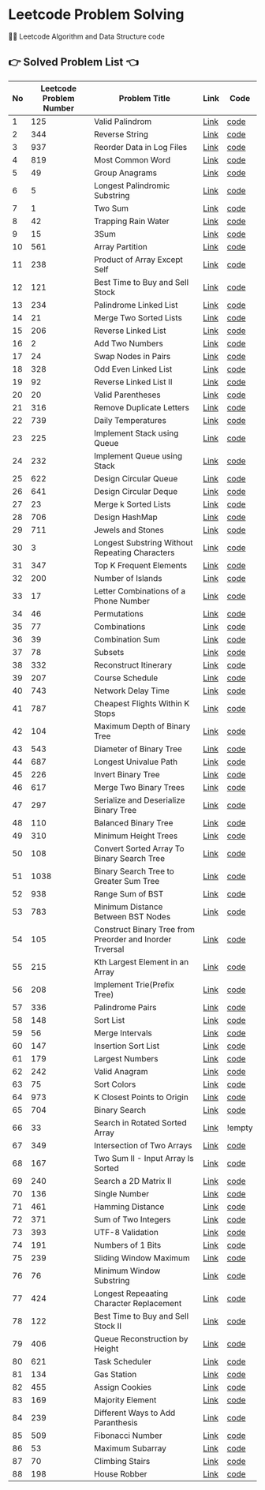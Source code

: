 # Leetcode Problem Solving
 :scroll::notebook: Leetcode Algorithm and Data Structure code


## 👉 Solved Problem List 👈
|No|Leetcode Problem Number|Problem Title|Link|Code|
|--|-----------------------|-------------|----|----|
|1|125|Valid Palindrom|[Link](https://leetcode.com/problems/valid-palindrome/)|[code](https://github.com/shinjuno123/leetcode/blob/master/0125-valid-palindrome/0125-valid-palindrome.py)|
|2|344|Reverse String|[Link](https://leetcode.com/problems/reverse-string/)|[code](https://github.com/shinjuno123/leetcode/blob/master/0344-reverse-string/0344-reverse-string.py)|
|3|937|Reorder Data in Log Files|[Link](https://leetcode.com/problems/reorder-data-in-log-files/)|[code](https://github.com/shinjuno123/leetcode/blob/master/0937-reorder-data-in-log-files/0937-reorder-data-in-log-files.py)|
|4|819|Most Common Word|[Link](https://leetcode.com/problems/most-common-word/)|[code](https://github.com/shinjuno123/leetcode/blob/master/0819-most-common-word/0819-most-common-word.py)|
|5|49|Group Anagrams|[Link](https://leetcode.com/problems/group-anagrams/)|[code](https://github.com/shinjuno123/leetcode/blob/master/0049-group-anagrams/0049-group-anagrams.py)|
|6|5|Longest Palindromic Substring|[Link](https://leetcode.com/problems/longest-palindromic-substring/)|[code](https://github.com/shinjuno123/leetcode/blob/master/0005-longest-palindromic-substring/0005-longest-palindromic-substring.py)|
|7|1|Two Sum|[Link](https://leetcode.com/problems/two-sum/)|[code](https://github.com/shinjuno123/leetcode/blob/master/0001-two-sum/0001-two-sum.py)|
|8|42|Trapping Rain Water|[Link](https://leetcode.com/problems/trapping-rain-water/)|[code](https://github.com/shinjuno123/leetcode/blob/master/0042-trapping-rain-water/0042-trapping-rain-water.py)|
|9|15|3Sum|[Link](https://leetcode.com/problems/3sum/)|[code](https://github.com/shinjuno123/leetcode/blob/master/0015-3sum/0015-3sum.py)|
|10|561|Array Partition|[Link](https://leetcode.com/problems/array-partition/)|[code](https://github.com/shinjuno123/leetcode/blob/master/0561-array-partition/0561-array-partition.py)|
|11|238|Product of Array Except Self|[Link](https://leetcode.com/problems/product-of-array-except-self/)|[code](https://github.com/shinjuno123/leetcode/blob/master/0238-product-of-array-except-self/0238-product-of-array-except-self.py)|
|12|121|Best Time to Buy and Sell Stock|[Link](https://leetcode.com/problems/best-time-to-buy-and-sell-stock/)|[code](https://github.com/shinjuno123/leetcode/blob/master/0121-best-time-to-buy-and-sell-stock/0121-best-time-to-buy-and-sell-stock.py)|
|13|234|Palindrome Linked List|[Link](https://leetcode.com/problems/palindrome-linked-list/)|[code](https://github.com/shinjuno123/leetcode/blob/master/0234-palindrome-linked-list/0234-palindrome-linked-list.py)|
|14|21|Merge Two Sorted Lists|[Link](https://leetcode.com/problems/merge-two-sorted-lists//)|[code](https://github.com/shinjuno123/leetcode/blob/master/0021-merge-two-sorted-lists/0021-merge-two-sorted-lists.py)|
|15|206|Reverse Linked List|[Link](https://leetcode.com/problems/reverse-linked-list/)|[code](https://github.com/shinjuno123/leetcode/blob/master/0206-reverse-linked-list/0206-reverse-linked-list.py)|
|16|2|Add Two Numbers|[Link](https://leetcode.com/problems/add-two-numbers/)|[code](https://github.com/shinjuno123/leetcode/blob/master/0002-add-two-numbers/0002-add-two-numbers.py)|
|17|24|Swap Nodes in Pairs|[Link](https://leetcode.com/problems/swap-nodes-in-pairs/)|[code](https://github.com/shinjuno123/leetcode/blob/master/0024-swap-nodes-in-pairs/0024-swap-nodes-in-pairs.py)|
|18|328|Odd Even Linked List|[Link](https://leetcode.com/problems/odd-even-linked-list/)|[code](https://github.com/shinjuno123/leetcode/blob/master/0328-odd-even-linked-list/0328-odd-even-linked-list.py)|
|19|92|Reverse Linked List II|[Link](https://leetcode.com/problems/reverse-linked-list-ii/)|[code](https://github.com/shinjuno123/leetcode/blob/master/0092-reverse-linked-list-ii/0092-reverse-linked-list-ii.py)|
|20|20|Valid Parentheses|[Link](https://leetcode.com/problems/valid-parentheses/)|[code](https://github.com/shinjuno123/leetcode/blob/master/20-valid-parentheses/20-valid-parentheses.py)|
|21|316|Remove Duplicate Letters|[Link](https://leetcode.com/problems/remove-duplicate-letters/)|[code](https://github.com/shinjuno123/leetcode/blob/master/0316-remove-duplicate-letters/0316-remove-duplicate-letters.py)|
|22|739|Daily Temperatures|[Link](https://leetcode.com/problems/daily-temperatures/)|[code](https://github.com/shinjuno123/leetcode/blob/master/0739-daily-temperatures/0739-daily-temperatures.py)|
|23|225|Implement Stack using Queue|[Link](https://leetcode.com/problems/implement-stack-using-queues/)|[code](https://github.com/shinjuno123/leetcode/blob/master/0225-implement-stack-using-queues/0225-implement-stack-using-queues.py)|
|24|232|Implement Queue using Stack|[Link](https://leetcode.com/problems/implement-queue-using-stacks/)|[code](https://github.com/shinjuno123/leetcode/blob/master/0232-implement-queue-using-stacks/0232-implement-queue-using-stacks.py)|
|25|622|Design Circular Queue|[Link](https://leetcode.com/problems/design-circular-queue//)|[code](https://github.com/shinjuno123/leetcode/blob/master/622-design-circular-queue/622-design-circular-queue.py)|
|26|641|Design Circular Deque|[Link](https://leetcode.com/problems/design-circular-deque/)|[code](https://github.com/shinjuno123/leetcode/blob/master/0641-design-circular-deque/0641-design-circular-deque.py)|
|27|23|Merge k Sorted Lists|[Link](https://leetcode.com/problems/merge-k-sorted-lists/)|[code](https://github.com/shinjuno123/leetcode/blob/master/0023-merge-k-sorted-lists/0023-merge-k-sorted-lists.py)|
|28|706|Design HashMap|[Link](https://leetcode.com/problems/design-hashmap/)|[code](https://github.com/shinjuno123/leetcode/blob/master/0706-design-hashmap/0706-design-hashmap.py)|
|29|711|Jewels and Stones|[Link](https://leetcode.com/problems/jewels-and-stones/)|[code](https://github.com/shinjuno123/leetcode/blob/master/0771-jewels-and-stones/0771-jewels-and-stones.py)|
|30|3|Longest Substring Without Repeating Characters|[Link](https://leetcode.com/problems/longest-substring-without-repeating-characters/)|[code](https://github.com/shinjuno123/leetcode/blob/master/0003-longest-substring-without-repeating-characters/0003-longest-substring-without-repeating-characters.py)|
|31|347|Top K Frequent Elements|[Link](https://leetcode.com/problems/top-k-frequent-elements/)|[code](https://github.com/shinjuno123/leetcode/blob/master/0347-top-k-frequent-elements/0347-top-k-frequent-elements.py)|
|32|200|Number of Islands|[Link](https://leetcode.com/problems/number-of-islands/)|[code](https://github.com/shinjuno123/leetcode/blob/master/0200-number-of-islands/0200-number-of-islands.py)|
|33|17|Letter Combinations of a Phone Number|[Link](https://leetcode.com/problems/letter-combinations-of-a-phone-number/)|[code](https://github.com/shinjuno123/leetcode/blob/master/0017-letter-combinations-of-a-phone-number/0017-letter-combinations-of-a-phone-number.py)|
|34|46|Permutations|[Link](https://leetcode.com/problems/permutations/)|[code](https://github.com/shinjuno123/leetcode/blob/master/0046-permutations/0046-permutations.py)|
|35|77|Combinations|[Link](https://leetcode.com/problems/combinations/)|[code](https://github.com/shinjuno123/leetcode/blob/master/0077-combinations/0077-combinations.py)|
|36|39|Combination Sum|[Link](https://leetcode.com/problems/combination-sum/)|[code](https://github.com/shinjuno123/leetcode/blob/master/0039-combination-sum/0039-combination-sum.py)|
|37|78|Subsets|[Link](https://leetcode.com/problems/subsets/)|[code](https://github.com/shinjuno123/leetcode/blob/master/0078-subsets/0078-subsets.py)|
|38|332|Reconstruct Itinerary|[Link](https://leetcode.com/problems/reconstruct-itinerary/)|[code](https://github.com/shinjuno123/leetcode/blob/master/0332-reconstruct-itinerary/0332-reconstruct-itinerary.py)|
|39|207|Course Schedule|[Link](https://leetcode.com/problems/course-schedule/)|[code](https://github.com/shinjuno123/leetcode/blob/master/0207-course-schedule/0207-course-schedule.py)|
|40|743|Network Delay Time|[Link](https://leetcode.com/problems/network-delay-time/)|[code](https://github.com/shinjuno123/leetcode/blob/master/743-network-delay-time/743-network-delay-time.py)|
|41|787|Cheapest Flights Within K Stops|[Link](https://leetcode.com/problems/cheapest-flights-within-k-stops/)|[code](https://github.com/shinjuno123/leetcode/blob/master/787-cheapest-flights-within-k-stops/787-cheapest-flights-within-k-stops.py)|
|42|104|Maximum Depth of Binary Tree|[Link](https://leetcode.com/problems/maximum-depth-of-binary-tree/)|[code](https://github.com/shinjuno123/leetcode/blob/master/0104-maximum-depth-of-binary-tree/0104-maximum-depth-of-binary-tree.py)|
|43|543|Diameter of Binary Tree|[Link](https://leetcode.com/problems/diameter-of-binary-tree/)|[code](https://github.com/shinjuno123/leetcode/blob/master/0543-diameter-of-binary-tree/0543-diameter-of-binary-tree.py)|
|44|687|Longest Univalue Path|[Link](https://leetcode.com/problems/longest-univalue-path/)|[code](https://github.com/shinjuno123/leetcode/blob/master/0687-longest-univalue-path/0687-longest-univalue-path.py)|
|45|226|Invert Binary Tree|[Link](https://leetcode.com/problems/invert-binary-tree/)|[code](https://github.com/shinjuno123/leetcode/blob/master/0226-invert-binary-tree/0226-invert-binary-tree.py)|
|46|617|Merge Two Binary Trees|[Link](https://leetcode.com/problems/merge-two-binary-trees/)|[code](https://github.com/shinjuno123/leetcode/blob/master/0617-merge-two-binary-trees/0617-merge-two-binary-trees.py)|
|47|297|Serialize and Deserialize Binary Tree|[Link](https://leetcode.com/problems/serialize-and-deserialize-binary-tree/)|[code](https://github.com/shinjuno123/leetcode/blob/master/0297-serialize-and-deserialize-binary-tree/0297-serialize-and-deserialize-binary-tree.py)|
|48|110|Balanced Binary Tree|[Link](https://leetcode.com/problems/balanced-binary-tree/)|[code](https://github.com/shinjuno123/leetcode/blob/master/110-balanced-binary-tree/110-balanced-binary-tree.py)|
|49|310|Minimum Height Trees|[Link](https://leetcode.com/problems/minimum-height-trees/)|[code](https://github.com/shinjuno123/leetcode/blob/master/0310-minimum-height-trees/0310-minimum-height-trees.py)|
|50|108|Convert Sorted Array To Binary Search Tree|[Link](https://leetcode.com/problems/convert-sorted-array-to-binary-search-tree/)|[code](https://github.com/shinjuno123/leetcode/blob/master/0108-convert-sorted-array-to-binary-search-tree/0108-convert-sorted-array-to-binary-search-tree.py)|
|51|1038|Binary Search Tree to Greater Sum Tree|[Link](https://leetcode.com/problems/binary-search-tree-to-greater-sum-tree/)|[code](https://github.com/shinjuno123/leetcode/blob/master/1038-binary-search-tree-to-greater-sum-tree/1038-binary-search-tree-to-greater-sum-tree.py)|
|52|938|Range Sum of BST|[Link](https://leetcode.com/problems/range-sum-of-bst/)|[code](https://github.com/shinjuno123/leetcode/tree/master/0938-range-sum-of-bst)|
|53|783|Minimum Distance Between BST Nodes|[Link](https://leetcode.com/problems/minimum-distance-between-bst-nodes/)|[code](https://github.com/shinjuno123/leetcode/blob/master/0783-minimum-distance-between-bst-nodes/0783-minimum-distance-between-bst-nodes.py)|
|54|105|Construct Binary Tree from Preorder and Inorder Trversal|[Link](https://leetcode.com/problems/construct-binary-tree-from-preorder-and-inorder-traversal/)|[code](https://github.com/shinjuno123/leetcode/blob/master/0105-construct-binary-tree-from-preorder-and-inorder-traversal/0105-construct-binary-tree-from-preorder-and-inorder-traversal.py)|
|55|215|Kth Largest Element in an Array|[Link](https://leetcode.com/problems/kth-largest-element-in-an-array/)|[code](https://github.com/shinjuno123/leetcode/blob/master/0215-kth-largest-element-in-an-array/0215-kth-largest-element-in-an-array.py)|
|56|208|Implement Trie(Prefix Tree)|[Link](https://leetcode.com/problems/implement-trie-prefix-tree/)|[code](https://github.com/shinjuno123/leetcode/blob/master/0208-implement-trie-prefix-tree/0208-implement-trie-prefix-tree.py)|
|57|336|Palindrome Pairs|[Link](https://leetcode.com/problems/palindrome-pairs/)|[code](https://github.com/shinjuno123/leetcode/blob/master/0336-palindrome-pairs/0336-palindrome-pairs.py)|
|58|148|Sort List|[Link](https://leetcode.com/problems/sort-list/)|[code](https://github.com/shinjuno123/leetcode/blob/master/0148-sort-list/0148-sort-list.py)|
|59|56|Merge Intervals|[Link](https://leetcode.com/problems/merge-intervals/)|[code](https://github.com/shinjuno123/leetcode/blob/master/0056-merge-intervals/0056-merge-intervals.py)|
|60|147|Insertion Sort List|[Link](https://leetcode.com/problems/insertion-sort-list/)|[code](https://github.com/shinjuno123/leetcode/blob/master/0147-insertion-sort-list/0147-insertion-sort-list.py)|
|61|179|Largest Numbers|[Link](https://leetcode.com/problems/largest-number/)|[code](https://github.com/shinjuno123/leetcode/blob/master/0179-largest-number/0179-largest-number.py)|
|62|242|Valid Anagram|[Link](https://leetcode.com/problems/valid-anagram/)|[code](https://github.com/shinjuno123/leetcode/blob/master/0242-valid-anagram/0242-valid-anagram.py)|
|63|75|Sort Colors|[Link](https://leetcode.com/problems/sort-colors/)|[code](https://github.com/shinjuno123/leetcode/blob/master/0075-sort-colors/0075-sort-colors.py)|
|64|973|K Closest Points to Origin|[Link](https://leetcode.com/problems/k-closest-points-to-origin/)|[code](https://github.com/shinjuno123/leetcode/blob/master/0973-k-closest-points-to-origin/0973-k-closest-points-to-origin.py)|
|65|704|Binary Search|[Link](https://leetcode.com/problems/binary-search/)|[code](https://github.com/shinjuno123/leetcode/blob/master/0704-binary-search/0704-binary-search.py)|
|66|33|Search in Rotated Sorted Array|[Link](https://leetcode.com/problems/search-in-rotated-sorted-array/)|!empty|
|67|349|Intersection of Two Arrays|[Link](https://leetcode.com/problems/intersection-of-two-arrays/)|[code]()|[code](https://github.com/shinjuno123/leetcode/blob/master/0349-intersection-of-two-arrays/0349-intersection-of-two-arrays.py)|
|68|167|Two Sum II - Input Array Is Sorted|[Link](https://leetcode.com/problems/two-sum-ii-input-array-is-sorted/)|[code](https://github.com/shinjuno123/leetcode/blob/master/0167-two-sum-ii-input-array-is-sorted/0167-two-sum-ii-input-array-is-sorted.py)|
|69|240|Search a 2D Matrix II|[Link](https://leetcode.com/problems/search-a-2d-matrix-ii/)|[code](https://github.com/shinjuno123/leetcode/blob/master/0240-search-a-2d-matrix-ii/0240-search-a-2d-matrix-ii.py)|
|70|136|Single Number|[Link](https://leetcode.com/problems/single-number/)|[code](https://github.com/shinjuno123/leetcode/blob/master/0136-single-number/0136-single-number.py)|
|71|461|Hamming Distance|[Link](https://leetcode.com/problems/hamming-distance/)|[code](https://github.com/shinjuno123/leetcode/blob/master/0461-hamming-distance/0461-hamming-distance.py)|
|72|371|Sum of Two Integers|[Link](https://leetcode.com/problems/sum-of-two-integers/)|[code](https://github.com/shinjuno123/leetcode/blob/master/0371-sum-of-two-integers/0371-sum-of-two-integers.py)|
|73|393|UTF-8 Validation|[Link](https://leetcode.com/problems/utf-8-validation/)|[code](https://github.com/shinjuno123/leetcode/blob/master/0393-utf-8-validation/0393-utf-8-validation.py)|
|74|191|Numbers of 1 Bits|[Link](https://leetcode.com/problems/number-of-1-bits/)|[code](https://github.com/shinjuno123/leetcode/blob/master/0191-number-of-1-bits/0191-number-of-1-bits.py)|
|75|239|Sliding Window Maximum|[Link](https://leetcode.com/problems/sliding-window-maximum/)|[code](https://github.com/shinjuno123/leetcode/blob/master/0239-sliding-window-maximum/0239-sliding-window-maximum.py)|
|76|76|Minimum Window Substring|[Link](https://leetcode.com/problems/minimum-window-substring/)|[code](https://github.com/shinjuno123/leetcode/blob/master/0076-minimum-window-substring/0076-minimum-window-substring.py)|
|77|424|Longest Repeaating Character Replacement|[Link](https://leetcode.com/problems/longest-repeating-character-replacement/)|[code](https://github.com/shinjuno123/leetcode/blob/master/0424-longest-repeating-character-replacement/0424-longest-repeating-character-replacement.py)|
|78|122|Best Time to Buy and Sell Stock II|[Link](https://leetcode.com/problems/best-time-to-buy-and-sell-stock-ii/)|[code](https://github.com/shinjuno123/leetcode/blob/master/0122-best-time-to-buy-and-sell-stock-ii/0122-best-time-to-buy-and-sell-stock-ii.py)|
|79|406|Queue Reconstruction by Height|[Link](https://leetcode.com/problems/queue-reconstruction-by-height/)|[code](https://github.com/shinjuno123/leetcode/blob/master/0406-queue-reconstruction-by-height/0406-queue-reconstruction-by-height.py)|
|80|621|Task Scheduler|[Link](https://leetcode.com/problems/task-scheduler/)|[code](https://github.com/shinjuno123/leetcode/blob/master/0621-task-scheduler/0621-task-scheduler.py)|
|81|134|Gas Station|[Link](https://leetcode.com/problems/gas-station/)|[code](https://github.com/shinjuno123/leetcode/blob/master/0134-gas-station/0134-gas-station.py)|
|82|455|Assign Cookies|[Link](https://leetcode.com/problems/assign-cookies/)|[code](https://github.com/shinjuno123/leetcode/tree/master/0455-assign-cookies)|
|83|169|Majority Element|[Link](https://leetcode.com/problems/majority-element/)|[code](https://github.com/shinjuno123/leetcode/blob/master/0169-majority-element/0169-majority-element.py)|
|84|239|Different Ways to Add Paranthesis|[Link](https://leetcode.com/problems/different-ways-to-add-parentheses/)|[code](https://github.com/shinjuno123/leetcode/blob/master/0241-different-ways-to-add-parentheses/0241-different-ways-to-add-parentheses.py)|
|85|509|Fibonacci Number|[Link](https://leetcode.com/problems/fibonacci-number/)|[code](https://github.com/shinjuno123/leetcode/blob/master/0509-fibonacci-number/0509-fibonacci-number.py)|
|86|53|Maximum Subarray|[Link](https://leetcode.com/problems/maximum-subarray/)|[code](https://github.com/shinjuno123/leetcode/blob/master/0053-maximum-subarray/0053-maximum-subarray.py)|
|87|70|Climbing Stairs|[Link](https://leetcode.com/problems/climbing-stairs/)|[code](https://github.com/shinjuno123/leetcode/blob/master/0070-climbing-stairs/0070-climbing-stairs.py)|
|88|198|House Robber|[Link](https://leetcode.com/problems/house-robber/)|[code](https://github.com/shinjuno123/leetcode/blob/master/0198-house-robber/0198-house-robber.py)|



